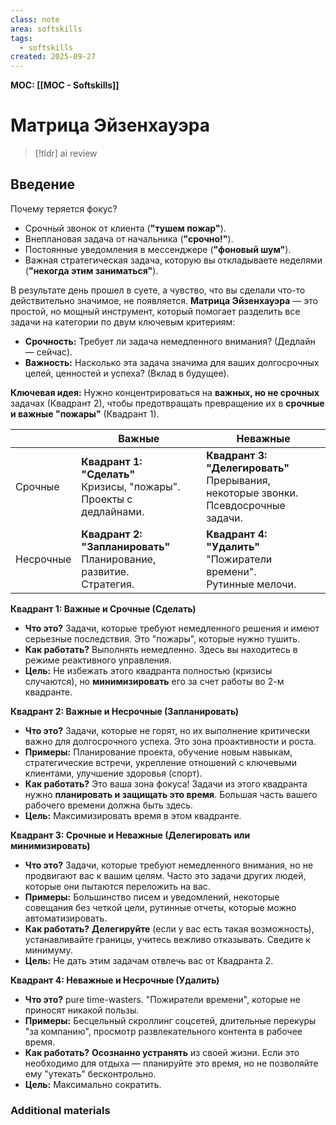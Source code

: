 ```yaml
---
class: note
area: softskills
tags:
  - softskills
created: 2025-09-27
---
```

**MOC: [[MOC - Softskills]]**

# Матрица Эйзенхауэра

> [!tldr] ai review
> 

## Введение

Почему теряется фокус?

- Срочный звонок от клиента (**"тушем пожар"**).
- Внеплановая задача от начальника (**"срочно!"**).
- Постоянные уведомления в мессенджере (**"фоновый шум"**).
- Важная стратегическая задача, которую вы откладываете неделями (**"некогда этим заниматься"**).

В результате день прошел в суете, а чувство, что вы сделали что-то действительно значимое, не появляется. **Матрица Эйзенхауэра** — это простой, но мощный инструмент, который помогает разделить все задачи на категории по двум ключевым критериям:

- **Срочность:** Требует ли задача немедленного внимания? (Дедлайн — сейчас).
- **Важность:** Насколько эта задача значима для ваших долгосрочных целей, ценностей и успеха? (Вклад в будущее).

**Ключевая идея:** Нужно концентрироваться на **важных, но не срочных** задачах (Квадрант 2), чтобы предотвращать превращение их в **срочные и важные "пожары"** (Квадрант 1).

|           | Важные                                                                       | Неважные                                                                                     |
| --------- | ---------------------------------------------------------------------------- | -------------------------------------------------------------------------------------------- |
| Срочные   | **Квадрант 1: "Сделать"**  <br>Кризисы, "пожары".  <br>Проекты с дедлайнами. | **Квадрант 3: "Делегировать"**  <br>Прерывания, некоторые звонки.  <br>Псевдосрочные задачи. |
| Несрочные | **Квадрант 2: "Запланировать"**  <br>Планирование, развитие.  <br>Стратегия. | **Квадрант 4: "Удалить"**  <br>"Пожиратели времени".  <br>Рутинные мелочи.                   |

**Квадрант 1: Важные и Срочные (Сделать)**

- **Что это?** Задачи, которые требуют немедленного решения и имеют серьезные последствия. Это "пожары", которые нужно тушить.
- **Как работать?** Выполнять немедленно. Здесь вы находитесь в режиме реактивного управления.
- **Цель:** Не избежать этого квадранта полностью (кризисы случаются), но **минимизировать** его за счет работы во 2-м квадранте.

**Квадрант 2: Важные и Несрочные (Запланировать)**

- **Что это?** Задачи, которые не горят, но их выполнение критически важно для долгосрочного успеха. Это зона проактивности и роста.
- **Примеры:** Планирование проекта, обучение новым навыкам, стратегические встречи, укрепление отношений с ключевыми клиентами, улучшение здоровья (спорт).
- **Как работать?** Это ваша зона фокуса! Задачи из этого квадранта нужно **планировать и защищать это время**. Большая часть вашего рабочего времени должна быть здесь.
- **Цель:** Максимизировать время в этом квадранте.

**Квадрант 3: Срочные и Неважные (Делегировать или минимизировать)**

- **Что это?** Задачи, которые требуют немедленного внимания, но не продвигают вас к вашим целям. Часто это задачи других людей, которые они пытаются переложить на вас.
- **Примеры:** Большинство писем и уведомлений, некоторые совещания без четкой цели, рутинные отчеты, которые можно автоматизировать.
- **Как работать?** **Делегируйте** (если у вас есть такая возможность), устанавливайте границы, учитесь вежливо отказывать. Сведите к минимуму.
- **Цель:** Не дать этим задачам отвлечь вас от Квадранта 2.

**Квадрант 4: Неважные и Несрочные (Удалить)**

- **Что это?** pure time-wasters. "Пожиратели времени", которые не приносят никакой пользы.
- **Примеры:** Бесцельный скроллинг соцсетей, длительные перекуры "за компанию", просмотр развлекательного контента в рабочее время.
- **Как работать?** **Осознанно устранять** из своей жизни. Если это необходимо для отдыха — планируйте это время, но не позволяйте ему "утекать" бесконтрольно.
- **Цель:** Максимально сократить.








### Additional materials